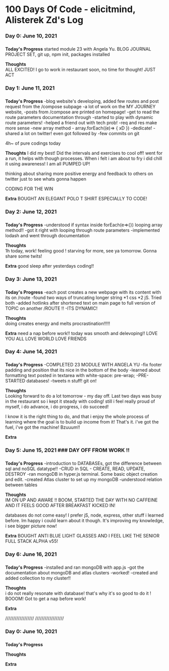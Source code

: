 # 100 Days Of Code - elicitmind, Alisterek Zd's Log

###                      ###
### Day 0: June 10, 2021 ### 
###                      ###

**Today's Progress** 
started module 23 with Angela Yu. BLOG JOURNAL PROJECT SET, git up, npm init, packages installed

**Thoughts**  
ALL EXCITED! I go to work in restaurant soon, no time for thought! JUST ACT
###                      ###
### Day 1: June 11, 2021 ### 
###                      ###


**Today's Progress** 
-blog website's developing, added few routes and post request from the /compose subpage
-a lot of work on the MY JOURNEY website, 
-posts from /compose are printed on homepage! 
-get to read the route parameters documentation through
-started to play with dynamic route parameters! 
-helped a friend out with tech prob!
-req and res make more sense
-new array method - array.forEach((e)=> { xD })
-dedicate!
-shared a lot on twitter! even got followed by
-few commits on git

4h~ of pure codings today

**Thoughts** 
I did my best! Did the intervals and exercises to cool off! went for a run, it helps with though processes. When i felt i am about to fry i did chill it using awareness! I am all PUMPED UP! 

thinking about sharing more positive energy and feedback to others on twitter just to see whats gonna happen

CODING FOR THE WIN

**Extra**
BOUGHT AN ELEGANT POLO T SHIRT ESPECIALLY TO CODE!

###                      ###
### Day 2: June 12, 2021 ### 
###                      ###

**Today's Progress** 
-understood if syntax inside forEach(e=>{}) looping array method!!
-got it right with looping through  route parameters
-implemented lodash and went through documentation

**Thoughts**  
1h today, work! feeling good ! starving for more, see ya tomorrow. Gonna share some twits!

**Extra**
good sleep after yesterdays coding!!

###                      ###
### Day 3: June 13, 2021 ### 
###                      ###

**Today's Progress** 
-each post creates a new webpage with its content with its on /route
-found two ways of truncating longer string *1 css *2 jS. Tried both
-added hotlinks after shortened text on main page to full version of TOPIC on another /ROUTE !!
-ITS DYNAMIC! 

**Thoughts**  
doing creates energy and melts procrastination!!!!! 

**Extra**
need a nap before work!! today was smooth and delevoping!! LOVE YOU ALL LOVE WORLD LOVE FRIENDS

###                      ###
### Day 4: June 14, 2021 ### 
###                      ###

**Today's Progress** 
-COMPLETED 23 MODULE WITH ANGELA YU
-fix footer padding and position that its nice in the bottom of the body
-learned about formatting text posted in textarea with white-space: pre-wrap;
-PRE-STARTED databases! 
-tweets n stuff! git on!

**Thoughts**  
Looking forward to do a lot tomorrow - my day off. Last two days was busy in the restaurant so i kept it steady with coding! still i feel really proud of myself, i do advance, i do progress, i do succeed!

I know it is the right thing to do, and that i enjoy the whole process of learning where the goal is to build up income from it! That's it. i've got the fuel, i've got the machine! Bzuuum!!

**Extra**

###                      ###
### Day 5: June 15, 2021 ###  DAY OFF FROM WORK !! 
###                      ###

**Today's Progress** 
-introduction to DATABASEs, got the difference between sql and noSQL datatype!!
-CRUD in SQL - CREATE, READ, UPDATE, DESTROY
-ran mongoDB in hyper.js terminal. Some basic object creation and edit. 
-created Atlas cluster to set up my mongoDB
-understood relation between tables

**Thoughts**  
IM ON UP AND AWARE !! BOOM, STARTED THE DAY WITH NO CAFFEINE AND IT FEELS GOOD AFTER BREAKFAST KICKED IN!

databases do not come easy! I prefer jS, node, express, other stuff i learned before.
Im happy i could learn about it though. It's improving my knowledge, i see bigger picture now!


**Extra**
BOUGHT ANTI BLUE LIGHT GLASSES AND I FEEL LIKE THE SENIOR FULL STACK ALPHA v55!


###                      ###
### Day 6: June 16, 2021 ### 
###                      ###

**Today's Progress** 
-installed and ran mongoDB with app.js
-got the documentation about mongoDB and atlas clusters
-worked!
-created and added collection to my cluster!!

**Thoughts**  
i do not really resonate with database! that's why it's so good to do it !
BOOOM! Got to get a nap before work!

**Extra**


//////////////////
//////////////////

###                      ###
### Day 0: June 10, 2021 ### 
###                      ###

**Today's Progress** 


**Thoughts**  

**Extra**